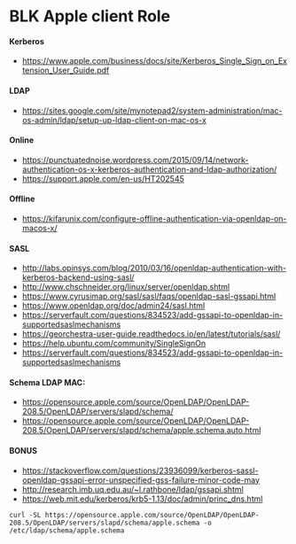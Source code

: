 # BLK Apple client Role

#### Kerberos
- https://www.apple.com/business/docs/site/Kerberos_Single_Sign_on_Extension_User_Guide.pdf

#### LDAP
- https://sites.google.com/site/mynotepad2/system-administration/mac-os-admin/ldap/setup-up-ldap-client-on-mac-os-x

#### Online
- https://punctuatednoise.wordpress.com/2015/09/14/network-authentication-os-x-kerberos-authentication-and-ldap-authorization/
- https://support.apple.com/en-us/HT202545

#### Offline
- https://kifarunix.com/configure-offline-authentication-via-openldap-on-macos-x/

#### SASL
- http://labs.opinsys.com/blog/2010/03/16/openldap-authentication-with-kerberos-backend-using-sasl/
- http://www.chschneider.org/linux/server/openldap.shtml
- https://www.cyrusimap.org/sasl/sasl/faqs/openldap-sasl-gssapi.html
- https://www.openldap.org/doc/admin24/sasl.html
- https://serverfault.com/questions/834523/add-gssapi-to-openldap-in-supportedsaslmechanisms
- https://georchestra-user-guide.readthedocs.io/en/latest/tutorials/sasl/
- https://help.ubuntu.com/community/SingleSignOn
- https://serverfault.com/questions/834523/add-gssapi-to-openldap-in-supportedsaslmechanisms

#### Schema LDAP MAC:
- https://opensource.apple.com/source/OpenLDAP/OpenLDAP-208.5/OpenLDAP/servers/slapd/schema/
- https://opensource.apple.com/source/OpenLDAP/OpenLDAP-208.5/OpenLDAP/servers/slapd/schema/apple.schema.auto.html

#### BONUS
- https://stackoverflow.com/questions/23936099/kerberos-sassl-openldap-gssapi-error-unspecified-gss-failure-minor-code-may
- http://research.imb.uq.edu.au/~l.rathbone/ldap/gssapi.shtml
- https://web.mit.edu/kerberos/krb5-1.13/doc/admin/princ_dns.html

```
curl -SL https://opensource.apple.com/source/OpenLDAP/OpenLDAP-208.5/OpenLDAP/servers/slapd/schema/apple.schema -o /etc/ldap/schema/apple.schema
```